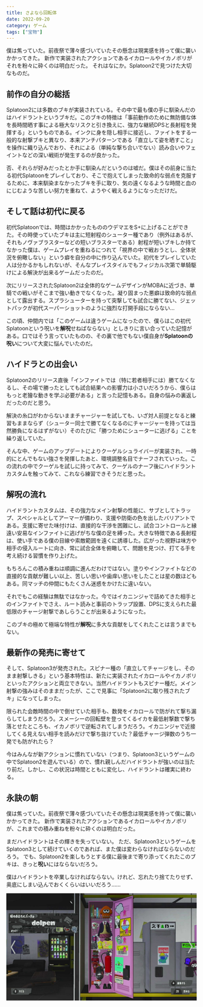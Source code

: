 ```yaml
---
title: さよなら回転体
date: 2022-09-20
category: ゲーム
tags: ["宝物"]
---
```


僕は焦っていた。前夜祭で薄々感づいていたその懸念は現実感を持って僕に襲いかかってきた。
新作で実装されたアクションであるイカロールやイカノボリがそれを粉々に砕くのは明白だった。
それはなにか。Splatoon2で見つけた大切なものだ。

## 前作の自分の総括

Splatoon2には多数のブキが実装されている。その中で最も僕の手に馴染んだのはハイドラントというブキだ。このブキの特徴は「事前動作のために無防備な体を長時間晒す事による極大なリスクと引き換えに、強力な継続DPSと長射程を発揮する」というものである。インクに身を隠し相手に接近し、ファイトをする一般的な射撃ブキと異なり、本来アンチパターンである「直立して姿を晒すこと」を操作に織り込んでおり、それによる（単純な撃ち合いでない）読み合いやフェイントなどの深い戦術が発生するのが良かった。

否、それらが好みだったとか手に馴染んだというのは嘘だ。僕はその前身に当たる初代Splatoonをプレイしており、そこで抱えてしまった致命的な弱点を克服するために、本来馴染まなかったブキを手に取り、気の遠くなるような時間と血のにじむような苦しい努力を重ねて、ようやく戦えるようになっただけだ。

## そして話は初代に戻る

初代Splatoonでは、時間はかかったもののウデマエをS+に上げることができた。その時使っていたブキは主に短射程のシューター種であり（例外はあるが、それもノヴァブラスターなどの短いブラスターである）射程が短いブキしか持てなかった僕は、ゲームプレイを重ねるにつれて「視界の中で戦おうとし、全体状況を俯瞰しない」という癖を自分の中に作り込んでいた。初代をプレイしていた人は分かるかもしれないが、そんなプレイスタイルでもフィジカル次第で単騎駆けによる解決が出来るゲームだったのだ。

次にリリースされたSplatoon2は全体的なゲームデザインがMOBAに近づき、単騎での戦いがそこまで強い動きでなくなった。凝り固まった悪癖は致命的な弱点として露出する。スプラシューターを持って突撃しても試合に勝てない、ジェットパックが初代スーパーショットのように強烈な打開手段にならない…

この頃、仲間内では「このゲームは違うゲームになったので、僕らはこの初代Splatoonという呪いを**解呪**せねばならない」としきりに言い合っていた記憶がある。口ではそう言っていたものの、その裏で他でもない僕自身が**Splatoonの呪い**について大変に悩んでいたのだ。

## ハイドラとの出会い

Splatoon2のリリース直後「インファイトでは（特に若者相手には）勝てなくなるし、その場で勝ったとしても試合結果への影響力は小さいだろうから、僕らはもっと老獪な動きを学ぶ必要がある」と言った記憶もある。自身の悩みの裏返しだったのだと思う。

解決の糸口がわからないままチャージャーを試しても、いざ対人前提となると練習もままならず（シューター同士で勝てなくなるのにチャージャーを持っては当然勝負になるはずがない）そのたびに「勝つためにシューターに逃げる」ことを繰り返していた。

そんな中、ゲームのアップデートによりクーゲルシュライバーが実装され、一時的にとんでもない強さを発揮したあと、環境調整名目でナーフされていった。この流れの中でクーゲルを試しに持ってみて、クーゲルのナーフ後にハイドラントカスタムを触ってみて、これなら練習できそうだと思った。

## 解呪の流れ

ハイドラントカスタムは、その強力なメイン射撃の性能に、サブとしてトラップ、スペシャルとしてアーマーが備わり、支援や防衛の色を出したバリアントである。支援に寄せた味付けは、直接的な干渉を困難にし、試合コントロールと縁遠い安易なインファイトに逃げがちな僕の足を縛った。大きな特徴である長射程は、使い手である僕の目線や索敵範囲を遠くに誘導した。広がった視野は味方や相手の侵入ルートに向き、常に試合全体を俯瞰して、問題を見つけ、打てる手を考え続ける習慣を作り上げた。

もちろんこの積み重ねは順調に進んだわけではない。塗りやインファイトなどの直接的な貢献が難しい以上、苦しい思いや歯痒い思いをしたことは星の数ほどもある。同マッチの仲間にもたくさん迷惑をかけたに違いない。

それでもこの経験は無駄ではなかった。今ではイカニンジャで詰めてきた相手とのインファイトでさえ、ルート読みと事前のトラップ設置、DPSに支えられた最低限のチャージ射撃であしらうことが出来るようになった。

このブキの極めて極端な特性が**解呪**に多大な貢献をしてくれたことは言うまでもない。

## 最新作の発売に寄せて

そして、Splatoon3が発売された。スピナー種の「直立してチャージをし、そのまま射撃しきる」という基本特性は、新たに実装されたイカロールやイカノボリといったアクションと両立できない。当然ハイドラントもスピナー種だ。メイン射撃の強みはそのままだったが、ここで見事に「Splatoon2に取り残されたブキ」になってしまった。

限られた会敵時間の中で倒せていた相手も、数発をイカロールで防がれて撃ち漏らしてしまうだろう。スメーシーの回転壁を登ってくるイカを最低射撃数で撃ち落とせたところも、イカノボリで逆転されてしまうだろう。イカニンジャで近接してくる見えない相手を読みだけで撃ち抜けていた？最低チャージ弾数のうち一発でも防がれたら？

今はみんなが新アクションに慣れていない（つまり、Splatoon3というゲームの中でSplatoon2を遊んでいる）ので、慣れ親しんだハイドラントが強いのは当たり前だ。しかし、この状況は時間とともに変化し、ハイドラントは確実に終わる。

## 永訣の朝

僕は焦っていた。前夜祭で薄々感づいていたその懸念は現実感を持って僕に襲いかかってきた。
新作で実装されたアクションであるイカロールやイカノボリが、これまでの積み重ねを粉々に砕くのは明白だった。

まだハイドラントはその輝きを失っていない。
ただ、Splatoon3というゲームをSplatoon3として続けていくのであれば、また僕は変わらなければならないのだろう。
でも、Splatoon2を楽しもうとする僕に最後まで寄り添ってくれたこのブキは、きっと**呪い**にはならないだろう。

僕はハイドラントを卒業しなければならない。けれど、忘れたり捨てたりせず、奥底にしまい込んでおくくらいはいいだろう……

![network](/images/20220920T150000.jpg)
